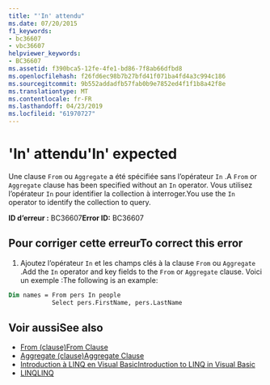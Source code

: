 ```yaml
---
title: "'In' attendu"
ms.date: 07/20/2015
f1_keywords:
- bc36607
- vbc36607
helpviewer_keywords:
- BC36607
ms.assetid: f390bca5-12fe-4fe1-bd86-7f8ab66dfbd8
ms.openlocfilehash: f26fd6ec98b7b27bfd41f071ba4fd4a3c994c186
ms.sourcegitcommit: 9b552addadfb57fab0b9e7852ed4f1f1b8a42f8e
ms.translationtype: MT
ms.contentlocale: fr-FR
ms.lasthandoff: 04/23/2019
ms.locfileid: "61970727"
---
```

# <a name="in-expected"></a><span data-ttu-id="09018-102">'In' attendu</span><span class="sxs-lookup"><span data-stu-id="09018-102">'In' expected</span></span>
<span data-ttu-id="09018-103">Une clause `From` ou `Aggregate` a été spécifiée sans l’opérateur `In` .</span><span class="sxs-lookup"><span data-stu-id="09018-103">A `From` or `Aggregate` clause has been specified without an `In` operator.</span></span> <span data-ttu-id="09018-104">Vous utilisez l’opérateur `In` pour identifier la collection à interroger.</span><span class="sxs-lookup"><span data-stu-id="09018-104">You use the `In` operator to identify the collection to query.</span></span>  
  
 <span data-ttu-id="09018-105">**ID d’erreur :** BC36607</span><span class="sxs-lookup"><span data-stu-id="09018-105">**Error ID:** BC36607</span></span>  
  
## <a name="to-correct-this-error"></a><span data-ttu-id="09018-106">Pour corriger cette erreur</span><span class="sxs-lookup"><span data-stu-id="09018-106">To correct this error</span></span>  

1. <span data-ttu-id="09018-107">Ajoutez l’opérateur `In` et les champs clés à la clause `From` ou `Aggregate` .</span><span class="sxs-lookup"><span data-stu-id="09018-107">Add the `In` operator and key fields to the `From` or `Aggregate` clause.</span></span> <span data-ttu-id="09018-108">Voici un exemple :</span><span class="sxs-lookup"><span data-stu-id="09018-108">The following is an example:</span></span>  

```vb  
Dim names = From pers In people   
            Select pers.FirstName, pers.LastName  
```  
  
## <a name="see-also"></a><span data-ttu-id="09018-109">Voir aussi</span><span class="sxs-lookup"><span data-stu-id="09018-109">See also</span></span>

- [<span data-ttu-id="09018-110">From (clause)</span><span class="sxs-lookup"><span data-stu-id="09018-110">From Clause</span></span>](../../visual-basic/language-reference/queries/from-clause.md)
- [<span data-ttu-id="09018-111">Aggregate (clause)</span><span class="sxs-lookup"><span data-stu-id="09018-111">Aggregate Clause</span></span>](../../visual-basic/language-reference/queries/aggregate-clause.md)
- [<span data-ttu-id="09018-112">Introduction à LINQ en Visual Basic</span><span class="sxs-lookup"><span data-stu-id="09018-112">Introduction to LINQ in Visual Basic</span></span>](../../visual-basic/programming-guide/language-features/linq/introduction-to-linq.md)
- [<span data-ttu-id="09018-113">LINQ</span><span class="sxs-lookup"><span data-stu-id="09018-113">LINQ</span></span>](../../visual-basic/programming-guide/language-features/linq/index.md)
